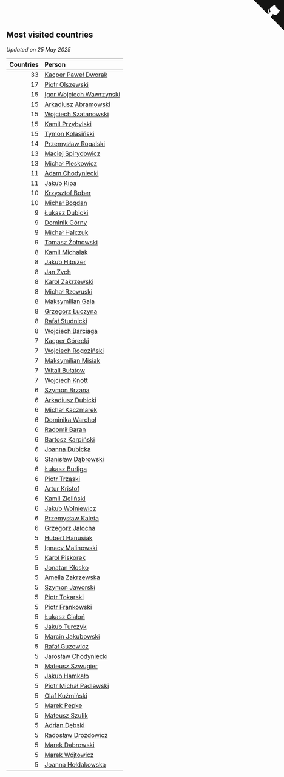 ## Most visited countries

*Updated on 25 May 2025*

| Countries | Person |
| ---: | :--- |
| 33 | [Kacper Paweł Dworak](https://www.worldcubeassociation.org/persons/2020DWOR01) |
| 17 | [Piotr Olszewski](https://www.worldcubeassociation.org/persons/2013OLSZ02) |
| 15 | [Igor Wojciech Wawrzynski](https://www.worldcubeassociation.org/persons/2019WAWR01) |
| 15 | [Arkadiusz Abramowski](https://www.worldcubeassociation.org/persons/2014ABRA01) |
| 15 | [Wojciech Szatanowski](https://www.worldcubeassociation.org/persons/2011SZAT01) |
| 15 | [Kamil Przybylski](https://www.worldcubeassociation.org/persons/2016PRZY01) |
| 15 | [Tymon Kolasiński](https://www.worldcubeassociation.org/persons/2016KOLA02) |
| 14 | [Przemysław Rogalski](https://www.worldcubeassociation.org/persons/2013ROGA02) |
| 13 | [Maciej Spirydowicz](https://www.worldcubeassociation.org/persons/2020SPIR01) |
| 13 | [Michał Pleskowicz](https://www.worldcubeassociation.org/persons/2009PLES01) |
| 11 | [Adam Chodyniecki](https://www.worldcubeassociation.org/persons/2017CHOD02) |
| 11 | [Jakub Kipa](https://www.worldcubeassociation.org/persons/2010KIPA01) |
| 10 | [Krzysztof Bober](https://www.worldcubeassociation.org/persons/2013BOBE01) |
| 10 | [Michał Bogdan](https://www.worldcubeassociation.org/persons/2012BOGD01) |
| 9 | [Łukasz Dubicki](https://www.worldcubeassociation.org/persons/2018DUBI01) |
| 9 | [Dominik Górny](https://www.worldcubeassociation.org/persons/2015GORN01) |
| 9 | [Michał Halczuk](https://www.worldcubeassociation.org/persons/2006HALC01) |
| 9 | [Tomasz Żołnowski](https://www.worldcubeassociation.org/persons/2005ZOLN01) |
| 8 | [Kamil Michalak](https://www.worldcubeassociation.org/persons/2016MICH01) |
| 8 | [Jakub Hibszer](https://www.worldcubeassociation.org/persons/2018HIBS01) |
| 8 | [Jan Zych](https://www.worldcubeassociation.org/persons/2014ZYCH01) |
| 8 | [Karol Zakrzewski](https://www.worldcubeassociation.org/persons/2014ZAKR01) |
| 8 | [Michał Rzewuski](https://www.worldcubeassociation.org/persons/2014RZEW01) |
| 8 | [Maksymilian Gala](https://www.worldcubeassociation.org/persons/2022GALA01) |
| 8 | [Grzegorz Łuczyna](https://www.worldcubeassociation.org/persons/2005LUCZ01) |
| 8 | [Rafał Studnicki](https://www.worldcubeassociation.org/persons/2005STUD01) |
| 8 | [Wojciech Barciaga](https://www.worldcubeassociation.org/persons/2013BARC03) |
| 7 | [Kacper Górecki](https://www.worldcubeassociation.org/persons/2021GORE01) |
| 7 | [Wojciech Rogoziński](https://www.worldcubeassociation.org/persons/2019ROGO04) |
| 7 | [Maksymilian Misiak](https://www.worldcubeassociation.org/persons/2017MISI01) |
| 7 | [Witali Bułatow](https://www.worldcubeassociation.org/persons/2015BUAT01) |
| 7 | [Wojciech Knott](https://www.worldcubeassociation.org/persons/2011KNOT01) |
| 6 | [Szymon Brzana](https://www.worldcubeassociation.org/persons/2017BRZA01) |
| 6 | [Arkadiusz Dubicki](https://www.worldcubeassociation.org/persons/2023DUBI01) |
| 6 | [Michał Kaczmarek](https://www.worldcubeassociation.org/persons/2021KACZ01) |
| 6 | [Dominika Warchoł](https://www.worldcubeassociation.org/persons/2021WARC01) |
| 6 | [Radomił Baran](https://www.worldcubeassociation.org/persons/2020BARA02) |
| 6 | [Bartosz Karpiński](https://www.worldcubeassociation.org/persons/2019KARP03) |
| 6 | [Joanna Dubicka](https://www.worldcubeassociation.org/persons/2018DUBI04) |
| 6 | [Stanisław Dąbrowski](https://www.worldcubeassociation.org/persons/2016DABR03) |
| 6 | [Łukasz Burliga](https://www.worldcubeassociation.org/persons/2013BURL01) |
| 6 | [Piotr Trząski](https://www.worldcubeassociation.org/persons/2012TRZA01) |
| 6 | [Artur Kristof](https://www.worldcubeassociation.org/persons/2012KRIS12) |
| 6 | [Kamil Zieliński](https://www.worldcubeassociation.org/persons/2008ZIEL01) |
| 6 | [Jakub Wolniewicz](https://www.worldcubeassociation.org/persons/2012WOLN01) |
| 6 | [Przemysław Kaleta](https://www.worldcubeassociation.org/persons/2012KALE01) |
| 6 | [Grzegorz Jałocha](https://www.worldcubeassociation.org/persons/2012JALO01) |
| 5 | [Hubert Hanusiak](https://www.worldcubeassociation.org/persons/2013HANU01) |
| 5 | [Ignacy Malinowski](https://www.worldcubeassociation.org/persons/2021MALI02) |
| 5 | [Karol Piskorek](https://www.worldcubeassociation.org/persons/2021PISK01) |
| 5 | [Jonatan Kłosko](https://www.worldcubeassociation.org/persons/2013KOSK01) |
| 5 | [Amelia Zakrzewska](https://www.worldcubeassociation.org/persons/2012ZAKR01) |
| 5 | [Szymon Jaworski](https://www.worldcubeassociation.org/persons/2021JAWO01) |
| 5 | [Piotr Tokarski](https://www.worldcubeassociation.org/persons/2013TOKA01) |
| 5 | [Piotr Frankowski](https://www.worldcubeassociation.org/persons/2006FRAN01) |
| 5 | [Łukasz Ciałoń](https://www.worldcubeassociation.org/persons/2005CIAL02) |
| 5 | [Jakub Turczyk](https://www.worldcubeassociation.org/persons/2022TURC02) |
| 5 | [Marcin Jakubowski](https://www.worldcubeassociation.org/persons/2007JAKU01) |
| 5 | [Rafał Guzewicz](https://www.worldcubeassociation.org/persons/2006GUZE01) |
| 5 | [Jarosław Chodyniecki](https://www.worldcubeassociation.org/persons/2018CHOD01) |
| 5 | [Mateusz Szwugier](https://www.worldcubeassociation.org/persons/2014SZWU01) |
| 5 | [Jakub Hamkało](https://www.worldcubeassociation.org/persons/2018HAMK01) |
| 5 | [Piotr Michał Padlewski](https://www.worldcubeassociation.org/persons/2008PADL01) |
| 5 | [Olaf Kuźmiński](https://www.worldcubeassociation.org/persons/2018KUZM02) |
| 5 | [Marek Pepke](https://www.worldcubeassociation.org/persons/2008PEPK01) |
| 5 | [Mateusz Szulik](https://www.worldcubeassociation.org/persons/2017SZUL01) |
| 5 | [Adrian Dębski](https://www.worldcubeassociation.org/persons/2017DEBS01) |
| 5 | [Radosław Drozdowicz](https://www.worldcubeassociation.org/persons/2012DROZ02) |
| 5 | [Marek Dąbrowski](https://www.worldcubeassociation.org/persons/2016DABR02) |
| 5 | [Marek Wójtowicz](https://www.worldcubeassociation.org/persons/2008WOJT01) |
| 5 | [Joanna Hołdakowska](https://www.worldcubeassociation.org/persons/2016HOLD04) |


<a href="https://github.com/noeruchangd/wca_statistics_vn" class="github-corner" aria-label="View source on Github"><svg width="80" height="80" viewBox="0 0 250 250" style="fill:#151513; color:#fff; position: absolute; top: 0; border: 0; right: 0;" aria-hidden="true"><path d="M0,0 L115,115 L130,115 L142,142 L250,250 L250,0 Z"></path><path d="M128.3,109.0 C113.8,99.7 119.0,89.6 119.0,89.6 C122.0,82.7 120.5,78.6 120.5,78.6 C119.2,72.0 123.4,76.3 123.4,76.3 C127.3,80.9 125.5,87.3 125.5,87.3 C122.9,97.6 130.6,101.9 134.4,103.2" fill="currentColor" style="transform-origin: 130px 106px;" class="octo-arm"></path><path d="M115.0,115.0 C114.9,115.1 118.7,116.5 119.8,115.4 L133.7,101.6 C136.9,99.2 139.9,98.4 142.2,98.6 C133.8,88.0 127.5,74.4 143.8,58.0 C148.5,53.4 154.0,51.2 159.7,51.0 C160.3,49.4 163.2,43.6 171.4,40.1 C171.4,40.1 176.1,42.5 178.8,56.2 C183.1,58.6 187.2,61.8 190.9,65.4 C194.5,69.0 197.7,73.2 200.1,77.6 C213.8,80.2 216.3,84.9 216.3,84.9 C212.7,93.1 206.9,96.0 205.4,96.6 C205.1,102.4 203.0,107.8 198.3,112.5 C181.9,128.9 168.3,122.5 157.7,114.1 C157.9,116.9 156.7,120.9 152.7,124.9 L141.0,136.5 C139.8,137.7 141.6,141.9 141.8,141.8 Z" fill="currentColor" class="octo-body"></path></svg></a><style>.github-corner:hover .octo-arm{animation:octocat-wave 560ms ease-in-out}@keyframes octocat-wave{0%,100%{transform:rotate(0)}20%,60%{transform:rotate(-25deg)}40%,80%{transform:rotate(10deg)}}@media (max-width:500px){.github-corner:hover .octo-arm{animation:none}.github-corner .octo-arm{animation:octocat-wave 560ms ease-in-out}}</style>
